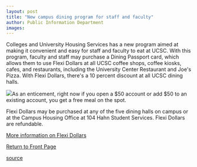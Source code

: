 ```yaml
---
layout: post
title: "New campus dining program for staff and faculty"
author: Public Information Department
images:
---
```


Colleges and University Housing Services has a new program aimed at making it convenient and easy for staff and faculty to eat at UCSC. With this program, faculty and staff may purchase a Dining Passport card, which allows them to use Flexi Dollars at all UCSC coffee shops, coffee kiosks, cafes, and restaurants, including the University Center Restaurant and Joe's Pizza. With Flexi Dollars, there's a 10 percent discount at all UCSC dining halls.

![][1]As an enticement, right now if you open a $50 account or add $50 to an existing account, you get a free meal on the spot.

Flexi Dollars may be purchased at any of the five dining halls on campus or at the Campus Housing Office at 104 Hahn Student Services. Flexi Dollars are refundable.

[More information on Flexi Dollars][2]

[Return to Front Page][3]

[1]: ../art/flexi_dollars.120.jpg
[2]: http://www.housing.ucsc.edu/housing/flexidollar_promo.pdf
[3]: http://currents.ucsc.edu/

[source](http://www1.ucsc.edu/currents/04-05/10-25/brief-dining.asp "Permalink to brief-dining")
